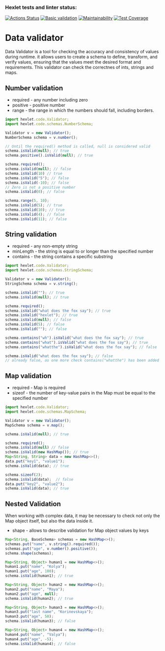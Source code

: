 ### Hexlet tests and linter status:
[![Actions Status](https://github.com/rus-yanov/java-project-78/workflows/hexlet-check/badge.svg)](https://github.com/rus-yanov/java-project-78/actions)
[![Basic validation](https://github.com/rus-yanov/java-project-78/actions/workflows/validator-check.yml/badge.svg)](https://github.com/rus-yanov/java-project-78/actions/workflows/validator-check.yml)
[![Maintainability](https://api.codeclimate.com/v1/badges/09d9341787c30639a6eb/maintainability)](https://codeclimate.com/github/rus-yanov/java-project-78/maintainability)
[![Test Coverage](https://api.codeclimate.com/v1/badges/09d9341787c30639a6eb/test_coverage)](https://codeclimate.com/github/rus-yanov/java-project-78/test_coverage)

<h1><b>Data validator</b></h1>
<p>Data Validator is a tool for checking the accuracy and consistency of values during runtime. it allows users to create a schema to define, transform, and verify values, ensuring that the values meet the desired format and requirements. This validator can check the correctnes of ints, strings and maps.</p>
<h2><b>Number validation</b></h2>
<ul>
  <li>required - any number including zero</li>
  <li>positive - positive number</li>
  <li>range - the range in which the numbers should fall, including borders.</li>
</ul>

```ts
import hexlet.code.Validator;
import hexlet.code.schemas.NumberSchema;

Validator v = new Validator();
NumberSchema schema = v.number();

// Until the required() method is called, null is considered valid
schema.isValid(null); // true
schema.positive().isValid(null); // true

schema.required();
schema.isValid(null); // false
schema.isValid(10) // true
schema.isValid("5"); // false
schema.isValid(-10); // false
// Zero is not a positive number
schema.isValid(0); // false

schema.range(5, 10);
schema.isValid(5); // true
schema.isValid(10); // true
schema.isValid(4); // false
schema.isValid(11); // false
```

<h2><b>String validation</b></h2>
<ul>
  <li>required - any non-empty string</li>
  <li>minLength - the string is equal to or longer than the specified number</li>
  <li>contains - the string contains a specific substring</li>
</ul>

```ts
import hexlet.code.Validator;
import hexlet.code.schemas.StringSchema;

Validator v = new Validator();
StringSchema schema = v.string();

schema.isValid(""); // true
schema.isValid(null); // true

schema.required();
schema.isValid("what does the fox say"); // true
schema.isValid("hexlet"); // true
schema.isValid(null); // false
schema.isValid(5); // false
schema.isValid(""); // false

schema.contains("wh").isValid("what does the fox say"); // true
schema.contains("what").isValid("what does the fox say"); // true
schema.contains("whatthe").isValid("what does the fox say"); // false

schema.isValid("what does the fox say"); // false
// already false, as one more check contains("whatthe") has been added
```

<h2><b>Map validation</b></h2>
<ul>
  <li>required - Map is required</li>
  <li>sizeof - the number of key-value pairs in the Map must be equal to the specified number</li>
</ul>

```ts
import hexlet.code.Validator;
import hexlet.code.schemas.MapSchema;

Validator v = new Validator();
MapSchema schema = v.map();

schema.isValid(null); // true

schema.required();
schema.isValid(null) // false
schema.isValid(new HashMap()); // true
Map<String, String> data = new HashMap<>();
data.put("key1", "value1");
schema.isValid(data); // true

schema.sizeof(2);
schema.isValid(data);  // false
data.put("key2", "value2");
schema.isValid(data); // true
```

<h2><b>Nested Validation</b></h2>
<p>When working with complex data, it may be necessary to check not only the Map object itself, but also the data inside it.</p>
<ul>
  <li>shape - allows to describe validation for Map object values by keys</li>
</ul>

```ts
Map<String, BaseSchema> schemas = new HashMap<>();
schemas.put("name", v.string().required());
schemas.put("age", v.number().positive());
schema.shape(schemas);

Map<String, Object> human1 = new HashMap<>();
human1.put("name", "Kolya");
human1.put("age", 100);
schema.isValid(human1); // true

Map<String, Object> human2 = new HashMap<>();
human2.put("name", "Maya");
human2.put("age", null);
schema.isValid(human2); // true

Map<String, Object> human3 = new HashMap<>();
human3.put("last name", "Korinevskaya");
human3.put("age", 50);
schema.isValid(human3); // false

Map<String, Object> human4 = new HashMap<>();
human4.put("name", "Valya");
human4.put("age", -5);
schema.isValid(human4); // false
```
